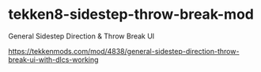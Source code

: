 # tekken8-sidestep-throw-break-mod
General Sidestep Direction &amp; Throw Break UI

https://tekkenmods.com/mod/4838/general-sidestep-direction-throw-break-ui-with-dlcs-working
